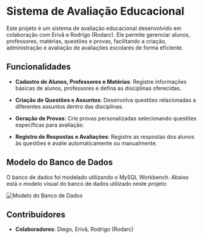 # Sistema de Avaliação Educacional

Este projeto é um sistema de avaliação educacional desenvolvido em colaboração com Erivã e Rodrigo (Rodarc). Ele permite gerenciar alunos, professores, matérias, questões e provas, facilitando a criação, administração e avaliação de avaliações escolares de forma eficiente.

## Funcionalidades

- **Cadastro de Alunos, Professores e Matérias**: Registre informações básicas de alunos, professores e defina as disciplinas oferecidas.
  
- **Criação de Questões e Assuntos**: Desenvolva questões relacionadas a diferentes assuntos dentro das disciplinas.
  
- **Geração de Provas**: Crie provas personalizadas selecionando questões específicas para avaliação.
  
- **Registro de Respostas e Avaliações**: Registre as respostas dos alunos às questões e avalie automaticamente ou manualmente.

## Modelo do Banco de Dados

O banco de dados foi modelado utilizando o MySQL Workbench. Abaixo está o modelo visual do banco de dados utilizado neste projeto:

![Modelo do Banco de Dados](link-para-imagem-do-modelo)

## Contribuidores


- **Colaboradores**: Diego, Erivã, Rodrigo (Rodarc)

